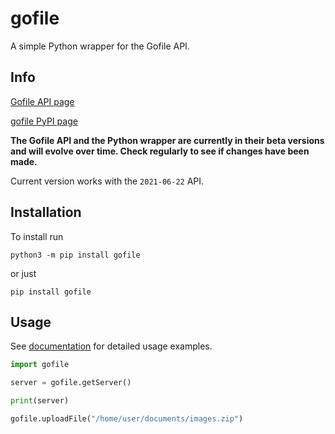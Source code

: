 # gofile

A simple Python wrapper for the Gofile API.

## Info

[Gofile API page](https://gofile.io/api)

[gofile PyPI page](https://pypi.org/project/gofile/)

**The Gofile API and the Python wrapper are currently in their beta versions and will evolve over time. Check regularly to see if changes have been made.**

Current version works with the `2021-06-22` API.

## Installation

To install run

    python3 -m pip install gofile

or just

    pip install gofile

## Usage

See [documentation](https://github.com/Coosta6915/gofile/wiki/) for detailed usage examples.

```py
import gofile

server = gofile.getServer()

print(server)

gofile.uploadFile("/home/user/documents/images.zip")
```
